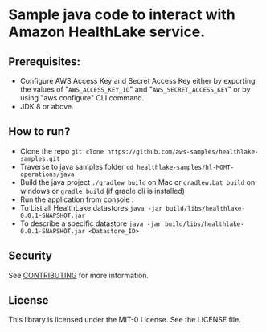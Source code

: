 # Sample java code to interact with Amazon HealthLake service.

## Prerequisites:
- Configure AWS Access Key and Secret Access Key either by exporting the values of "`AWS_ACCESS_KEY_ID`" and "`AWS_SECRET_ACCESS_KEY`" or by using "aws configure" CLI command.
- JDK 8 or above.

## How to run?
- Clone the repo `git clone https://github.com/aws-samples/healthlake-samples.git`
- Traverse to java samples folder `cd healthlake-samples/hl-MGMT-operations/java`
- Build the java project `./gradlew build` on Mac or `gradlew.bat build` on windows or `gradle build` (if gradle cli is installed)
- Run the application from console : 
- To List all HealthLake datastores `java -jar build/libs/healthlake-0.0.1-SNAPSHOT.jar` 
- To describe a specific datastore `java -jar build/libs/healthlake-0.0.1-SNAPSHOT.jar <Datastore_ID>`

## Security

See [CONTRIBUTING](CONTRIBUTING.md#security-issue-notifications) for more information.

## License

This library is licensed under the MIT-0 License. See the LICENSE file.

